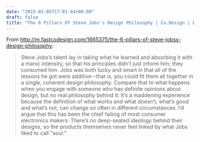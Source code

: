 ```yaml
---
date: "2015-01-05T17:01:44+00:00"
draft: false
title: "The 6 Pillars Of Steve Jobs's Design Philosophy | Co.Design | business + innovation + design"
---
```

From http://m.fastcodesign.com/1665375/the-6-pillars-of-steve-jobss-design-philosophy:

>Steve Jobs’s talent lay in taking what he learned and absorbing it with a manic intensity, so that his principles didn’t just inform him; they consumed him. Jobs was both lucky and smart in that all of the lessons he got were additive--that is, you could fit them all together in a single, coherent design philosophy. Compare that to what happens when you engage with someone who has definite opinions about design, but no real philosophy behind it: It’s a maddening experience because the definition of what works and what doesn’t, what’s good and what’s not, can change so often in different circumstances. I’d argue that this has been the chief failing of most consumer electronics makers: There’s no deep-seated ideology behind their designs, so the products themselves never feel linked by what Jobs liked to call "soul."
